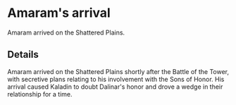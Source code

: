 # Amaram's arrival
Amaram arrived on the Shattered Plains.

## Details
Amaram arrived on the Shattered Plains shortly after the Battle of the Tower, with secretive plans relating to his involvement with the Sons of Honor. His arrival caused Kaladin to doubt Dalinar's honor and drove a wedge in their relationship for a time.
